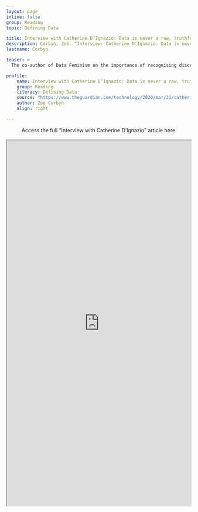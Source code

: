 ```yaml
---
layout: page
inline: false
group: Reading
topic: Defining Data

title: Interview with Catherine D’Ignazio: Data is never a raw, truthful input – and it is never neutral
description: Corbyn, Zoë. “Interview: Catherine D’Ignazio: Data is never a raw, truthful input – and it is never neutral.” The Guardian-U.S. Edition. 21 March 2020. https://www.theguardian.com/technology/2020/mar/21/catherine-dignazio-data-is-never-a-raw-truthful-input-and-it-is-never-neutral. Accessed 6 June 2023.
lastname: Corbyn

teaser: >
  The co-author of Data Feminism on the importance of recognising discrimination in algorithms, understanding it at a technical level – and introducing measures to stamp it out

profile:
    name: Interview with Catherine D’Ignazio: Data is never a raw, truthful input – and it is never neutral
    group: Reading
    literacy: Defining Data
    source: "https://www.theguardian.com/technology/2020/mar/21/catherine-dignazio-data-is-never-a-raw-truthful-input-and-it-is-never-neutral"
    author: Zoë Corbyn
    align: right

---
```


<link rel="stylesheet" href="https://cdn.jsdelivr.net/npm/@shoelace-style/shoelace@2.5.2/cdn/themes/light.css" />
<script type="module" src="https://cdn.jsdelivr.net/npm/@shoelace-style/shoelace@2.5.2/cdn/shoelace.js" ></script>

<div>
  <center>
  <sl-button-group label="Alignment">
  <sl-button href="https://www.theguardian.com/technology/2020/mar/21/catherine-dignazio-data-is-never-a-raw-truthful-input-and-it-is-never-neutral">Access the full "Interview with Catherine D’Ignazio" article here</sl-button>
  </sl-button-group>
</center>
</div>

<br>

<iframe width="100%" height="1000" src="https://www.theguardian.com/technology/2020/mar/21/catherine-dignazio-data-is-never-a-raw-truthful-input-and-it-is-never-neutral" allowfullscreen>iFrame HERE</iframe>
